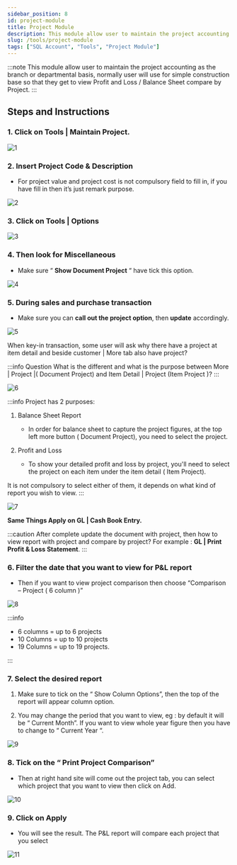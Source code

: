 ```yaml
---
sidebar_position: 8
id: project-module
title: Project Module
description: This module allow user to maintain the project accounting as the branch or departmental basis, normally user will use for simple construction base so that they get to view Profit and Loss / Balance Sheet compare by Project.
slug: /tools/project-module
tags: ["SQL Account", "Tools", "Project Module"]
---
```


:::note
This module allow user to maintain the project accounting as the branch or departmental basis, normally user will use for simple construction base so that they get to view Profit and Loss / Balance Sheet compare by Project.
:::

## Steps and Instructions

### 1. Click on **Tools | Maintain Project.**

![1](../../static/img/tools/project-module/1.png)

### 2. Insert **Project Code & Description**

- For project value and project cost is not compulsory field to fill in, if you have fill in then it’s just remark purpose.

![2](../../static/img/tools/project-module/2.png)

### 3. Click on **Tools | Options**

![3](../../static/img/tools/project-module/3.png)

### 4. Then look for **Miscellaneous**

- Make sure “ **Show Document Project** “ have tick this option.

![4](../../static/img/tools/project-module/4.png)

### 5. During **sales and purchase** transaction

- Make sure you can **call out the project option**, then **update** accordingly.

![5](../../static/img/tools/project-module/5.png)

When key-in transaction, some user will ask why there have a project at item detail and beside customer | More tab also have project?

:::info Question
What is the different and what is the purpose between More | Project |( Document Project) and Item Detail | Project (Item Project )?
:::

![6](../../static/img/tools/project-module/6.png)

:::info
Project has 2 purposes:

1. Balance Sheet Report

    - In order for balance sheet to capture the project figures, at the top left more button ( Document Project), you need to select the project.

2. Profit and Loss

    - To show your detailed profit and loss by project, you'll need to select the project on each item under the item detail ( Item Project).

It is not compulsory to select either of them, it depends on what kind of report you wish to view.
:::

![7](../../static/img/tools/project-module/7.png)

**Same Things Apply on GL | Cash Book Entry.**

:::caution
After complete update the document with project, then how to view report with project and compare by project? For example : **GL | Print Profit & Loss Statement**.
:::

### 6. Filter the date that you want to view for P&L report

- Then if you want to view project comparison then choose “Comparison – Project ( 6 column )”

![8](../../static/img/tools/project-module/8.png)

:::info

- 6 columns = up to 6 projects
- 10 Columns = up to 10 projects
- 19 Columns = up to 19 projects.

:::

### 7. Select the desired report

1. Make sure to tick on the “ Show Column Options”, then the top of the report will appear column option.

2. You may change the period that you want to view, eg : by default it will be “ Current Month”. If you want to view whole year figure then you have to change to “ Current Year “.

![9](../../static/img/tools/project-module/9.png)

### 8. Tick on the “ Print Project Comparison”

- Then at right hand site will come out the project tab, you can select which project that you want to view then click on Add.

![10](../../static/img/tools/project-module/10.png)

### 9.  Click on Apply

- You will see the result. The P&L report will compare each project that you select

![11](../../static/img/tools/project-module/11.png)
